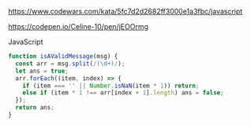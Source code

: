 https://www.codewars.com/kata/5fc7d2d2682ff3000e1a3fbc/javascript

https://codepen.io/Celine-10/pen/jEOOrmg

JavaScript

```js
function isAValidMessage(msg) {
  const arr = msg.split(/(\d+)/);
  let ans = true;
  arr.forEach((item, index) => {
    if (item === '' || Number.isNaN(item * 1)) return;
    else if (item * 1 !== arr[index + 1].length) ans = false;
  });
  return ans;
}
```
